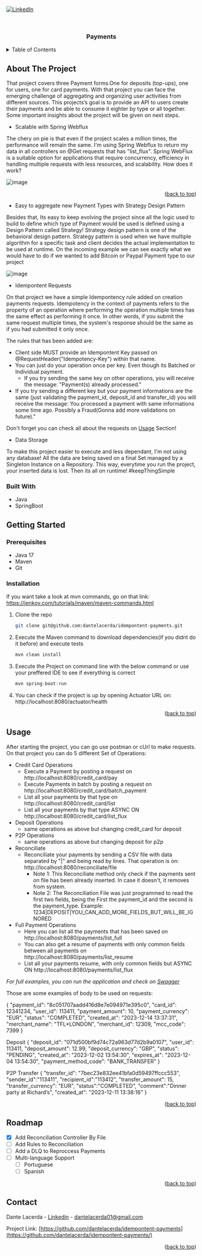 <a name="readme-top"></a>

[![LinkedIn][linkedin-shield]][linkedin-url]



<!-- PROJECT LOGO -->
<br />
<div align="center">

  <h3 align="center">Payments</h3>
</div>



<!-- TABLE OF CONTENTS -->
<details>
  <summary>Table of Contents</summary>
  <ol>
    <li>
      <a href="#about-the-project">About The Project</a>
      <ul>
        <li><a href="#built-with">Built With</a></li>
      </ul>
    </li>
    <li>
      <a href="#getting-started">Getting Started</a>
      <ul>
        <li><a href="#prerequisites">Prerequisites</a></li>
        <li><a href="#installation">Installation</a></li>
      </ul>
    </li>
    <li><a href="#usage">Usage</a></li>
    <li><a href="#roadmap">Roadmap</a></li>
    <li><a href="#contact">Contact</a></li>
    
  </ol>
</details>



<!-- ABOUT THE PROJECT -->
## About The Project

That project covers three Payment forms.One for deposits (top-ups),
one for users, one for card payments. With that project you can face the emerging challenge of aggregating and organizing user
activities from different sources.
This projects’s goal is to provide an API to users create their payments and be able to consume it eighter by type or all together. Some important insights about the project will be given on next steps.

- Scalable with Spring Webflux

  
The chery on pie is that even if the project scales a million times, the performance will remain the same. I'm using Spring Webflux to return my data in all controllers on @Get requests that has "list_flux". Spring WebFlux is a suitable option for applications that require concurrency, efficiency in handling multiple requests with less resources, and scalability. How does it work?

![image](https://github.com/dantelacerda/idempontent-payments/assets/21350677/db789d02-2c1a-4ee1-9f05-212ab55eaf06)
<p align="right">(<a href="#readme-top">back to top</a>)</p>


- Easy to aggregate new Payment Types with Strategy Design Pattern


Besides that, Its easy to keep evolving the project since all the logic used to build to define which type of Payment would be used is defined using a Design Pattern called Strategy! Strategy design pattern is one of the behavioral design pattern. Strategy pattern is used when we have multiple algorithm for a specific task and client decides the actual implementation to be used at runtime. On the incoming example we can see exactly what we would have to do if we wanted to add Bitcoin or Paypal Payment type to our project

![image](https://github.com/dantelacerda/idempontent-payments/assets/21350677/d0e7879b-a87d-4727-9a1f-5d8c007c2c46)


- Idempontent Requests


On that project we have a simple Idempontency rule added on creation payments requests. Idempotency in the context of payments refers to the property of an operation where performing the operation multiple times has the same effect as performing it once. In other words, if you submit the same request multiple times, the system's response should be the same as if you had submitted it only once.

The rules that has been added are:
* Client side MUST provide an Idempontent Key passed on @RequestHeader("Idempotency-Key") within that name.
* You can just do your operation once per key. Even though its Batched or Individual payment.
  * If you try sending the same key on other operations, you will receive the message: "Payment(s) already processed."
* If you try sending a different key but your payment informations are the same (just validating the payment_id, deposit_id and transfer_id) you will receive the message: You processed a payment with same informations some time ago. Possibly a Fraud(Gonna add more validations on future)."

Don't forget you can check all about the requests on <a href="#usage">Usage</a> Section!



- Data Storage


To make this project easier to execute and less dependant, I'm not using any database! All the data are being saved on a final Set<Object> managed by a Singleton Instance on a Repository. This way, everytime you run the project, your inserted data is lost. Then its all on runtime! #keepThingSimple
### Built With

* Java
* SpringBoot


<!-- GETTING STARTED -->
## Getting Started

### Prerequisites

* Java 17
* Maven
* Git
 
### Installation

If you want take a look at mvn commands, go on that link: 
https://jenkov.com/tutorials/maven/maven-commands.html

1. Clone the repo
   ```sh
   git clone git@github.com:dantelacerda/idempontent-payments.git
   ```
2. Execute the Maven command to download dependencies(if you didnt do it before) and execute tests
   ```sh
   mvn clean install
   ```
3. Execute the Project on command line with the below command or use your preffered IDE to see if everything is correct
   ```js
   mvn spring-boot:run
   ```
4. You can check if the project is up by opening Actuator URL on:
http://localhost:8080/actuator/health

<p align="right">(<a href="#readme-top">back to top</a>)</p>



<!-- USAGE EXAMPLES -->
## Usage

After starting the project, you can go use postman or cUrl to make requests. On that project you can do 5 different Set of Operations:

* Credit Card Operations
  * Execute a Payment by posting a request on http://localhost:8080/credit_card/pay
  * Execute Payments in batch by posting a request on http://localhost:8080/credit_card/batch_payment
  * List all your payments by that type on http://localhost:8080/credit_card/list
  * List all your payments by that type ASYNC ON http://localhost:8080/credit_card/list_flux
* Deposit Operations
  * same operations as above but changing credit_card for deposit  
* P2P Operations
  * same operations as above but changing deposit for p2p
* Reconciliate
  * Reconciliate your payments by sending a CSV file with data separated by "|" and being read by lines. That operation is on: http://localhost:8080/reconciliate/file
    * Note 1: This Reconciliate method only check if the payments sent on file has been already inserted. In case it doesn't, it removes from system.
    * Note 2: The Reconciliation File was just programmed to read the first two fields, being the First the payment_id and the second is the payment_type. Example:   1234|DEPOSIT|YOU_CAN_ADD_MORE_FIELDS_BUT_WILL_BE_IGNORED
* Full Payment Operations
  * Here you can list all the payments that has been saved on  http://localhost:8080/payments/list_full
  * You can also get a resume of payments with only common fields between all payments on http://localhost:8080/payments/list_resume
  * List all your payments resume, with only common fields but ASYNC ON http://localhost:8080/payments/list_flux


_For full examples, you can run the application and check on [Swagger](http://localhost:8080/swagger-ui/index.html)_


Those are some examples of body to be used on requests:


{
"payment_id": "8c051707aadd416d8e7e094971e395c0",
"card_id": 12341234,
"user_id": 113411,
"payment_amount": 10,
"payment_currency": "EUR",
"status": "COMPLETED",
"created_at": "2023-12-14 13:37:31",
"merchant_name": "TFL*LONDON",
"merchant_id": 12309,
"mcc_code": 7399
}

Deposit
{
"deposit_id": "071d500bf9d74c72a963d77d2b9a0107",
"user_id": 113411,
"deposit_amount": 12.99,
"deposit_currency": "GBP",
"status": "PENDING",
"created_at": "2023-12-02 13:54:30",
"expires_at": "2023-12-04 13:54:30",
"payment_method_code": "BANK_TRANSFER"
}

P2P Transfer
{
"transfer_id": "7bec23e832ee41bfa0d59497ffccc553",
"sender_id":"113411",
"recipient_id":"113412",
"transfer_amount": 15,
"transfer_currency": "EUR",
"status":"COMPLETED",
"comment":"Dinner party at Richard’s",
"created_at": "2023-12-11 13:38:16"
}
<p align="right">(<a href="#readme-top">back to top</a>)</p>



<!-- ROADMAP -->
## Roadmap

- [x] Add Reconciliation Controller By File
- [ ] Add Rules to Reconciliation
- [ ] Add a DLQ to Reproccess Payments
- [ ] Multi-language Support
    - [ ] Portuguese
    - [ ] Spanish

<p align="right">(<a href="#readme-top">back to top</a>)</p>

<!-- CONTACT -->
## Contact

Dante Lacerda - [Linkedin](https://www.linkedin.com/in/dantelacerda/) - dantelacerda01@gmail.com

Project Link: [https://github.com/dantelacerda/idempontent-payments](https://github.com/dantelacerda/idempontent-payments/)

<p align="right">(<a href="#readme-top">back to top</a>)</p>



[linkedin-shield]: https://img.shields.io/badge/-LinkedIn-black.svg?style=for-the-badge&logo=linkedin&colorB=555
[linkedin-url]: https://www.linkedin.com/in/dantelacerda/
[Java-url]: https://www.java.com/pt-BR/
[Java-badge]: https://www.oracle.com/a/tech/img/rc10-java-badge-3.png
[Springboot-url]: https://spring.io/projects/spring-boot

